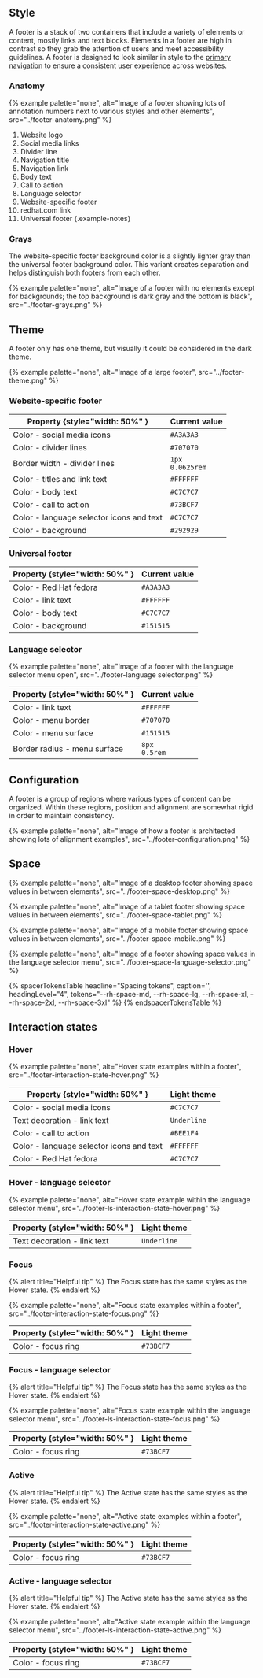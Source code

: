 ## Style

A footer is a stack of two containers that include a variety of elements or 
content, mostly links and text blocks. Elements in a footer are high in contrast 
so they grab the attention of users and meet accessibility guidelines. A footer 
is designed to look similar in style to the [primary 
navigation](/elements/navigation) to ensure a consistent user experience across 
websites.

### Anatomy

{% example palette="none",
          alt="Image of a footer showing lots of annotation numbers next to various styles and other elements",
          src="../footer-anatomy.png" %}

1) Website logo
2) Social media links
3) Divider line
4) Navigation title
5) Navigation link
6) Body text
7) Call to action
8) Language selector
9) Website-specific footer
10) redhat.com link
11) Universal footer
{.example-notes}

### Grays

The website-specific footer background color is a slightly lighter gray than the 
universal footer background color. This variant creates separation and helps 
distinguish both footers from each other.

{% example palette="none",
          alt="Image of a footer with no elements except for backgrounds; the top background is dark gray and the bottom is black",
          src="../footer-grays.png" %}

## Theme

A footer only has one theme, but visually it could be considered in the dark 
theme.

{% example palette="none",
          alt="Image of a large footer",
          src="../footer-theme.png" %}

### Website-specific footer 

| Property {style="width: 50%" }           | Current value        |
| ---------------------------------------- | -------------------- |
| Color - social media icons               | `#A3A3A3`            |
| Color - divider lines                    | `#707070`            |
| Border width - divider lines             | `1px`<br>`0.0625rem` |
| Color - titles and link text             | `#FFFFFF`            |
| Color - body text                        | `#C7C7C7`            |
| Color - call to action                   | `#73BCF7`            |
| Color - language selector icons and text | `#C7C7C7`            |
| Color - background                       | `#292929`            |

### Universal footer 

| Property {style="width: 50%" } | Current value |
| ----------------------------- | -------------- |
| Color - Red Hat fedora         | `#A3A3A3`     |
| Color - link text              | `#FFFFFF`     |
| Color - body text              | `#C7C7C7`     |
| Color - background             | `#151515`     |

### Language selector 

{% example palette="none",
          alt="Image of a footer with the language selector menu open",
          src="../footer-language selector.png" %}

| Property {style="width: 50%" } | Current value     |
| ------------------------------ | ----------------- |
| Color - link text              | `#FFFFFF`         |
| Color - menu border            | `#707070`         |
| Color - menu surface           | `#151515`         |
| Border radius - menu surface   | `8px`<br>`0.5rem` |

## Configuration

A footer is a group of regions where various types of content can be organized. 
Within these regions, position and alignment are somewhat rigid in order to 
maintain consistency.

{% example palette="none",
          alt="Image of how a footer is architected showing lots of alignment examples",
          src="../footer-configuration.png" %}

## Space 

{% example palette="none",
          alt="Image of a desktop footer showing space values in between elements",
          src="../footer-space-desktop.png" %}

{% example palette="none",
          alt="Image of a tablet footer showing space values in between elements",
          src="../footer-space-tablet.png" %}

{% example palette="none",
          alt="Image of a mobile footer showing space values in between elements",
          src="../footer-space-mobile.png" %}

{% example palette="none",
          alt="Image of a footer showing space values in the language selector menu",
          src="../footer-space-language-selector.png" %}

{% spacerTokensTable 
  headline="Spacing tokens",
  caption='',
  headingLevel="4",
  tokens="--rh-space-md, --rh-space-lg, --rh-space-xl, --rh-space-2xl, --rh-space-3xl" %}
{% endspacerTokensTable %}

## Interaction states 

### Hover 

{% example palette="none",
          alt="Hover state examples within a footer",
          src="../footer-interaction-state-hover.png" %}

| Property {style="width: 50%" }           | Light theme |
| ---------------------------------------- | ----------- |
| Color - social media icons               | `#C7C7C7`   |
| Text decoration - link text              | `Underline` |
| Color - call to action                   | `#BEE1F4`   |
| Color - language selector icons and text | `#FFFFFF`   |
| Color - Red Hat fedora                   | `#C7C7C7`   |

### Hover - language selector 

{% example palette="none",
          alt="Hover state example within the language selector menu",
          src="../footer-ls-interaction-state-hover.png" %}

| Property {style="width: 50%" } | Light theme |
| ------------------------------ | ----------- |
| Text decoration - link text    | `Underline` |

### Focus 

{% alert title="Helpful tip" %}
The Focus state has the same styles as the Hover state.
{% endalert %}

{% example palette="none",
          alt="Focus state examples within a footer",
          src="../footer-interaction-state-focus.png" %}

| Property {style="width: 50%" } | Light theme |
| ------------------------------ | ----------- |
| Color - focus ring             | `#73BCF7`   |

### Focus - language selector 

{% alert title="Helpful tip" %}
The Focus state has the same styles as the Hover state.
{% endalert %}

{% example palette="none",
          alt="Focus state example within the language selector menu",
          src="../footer-ls-interaction-state-focus.png" %}

| Property {style="width: 50%" } | Light theme |
| ------------------------------ | ----------- |
| Color - focus ring             | `#73BCF7`   |

### Active 

{% alert title="Helpful tip" %}
The Active state has the same styles as the Hover state.
{% endalert %}

{% example palette="none",
          alt="Active state examples within a footer",
          src="../footer-interaction-state-active.png" %}

| Property {style="width: 50%" } | Light theme |
| ------------------------------ | ----------- |
| Color - focus ring             | `#73BCF7`   |

### Active - language selector 

{% alert title="Helpful tip" %}
The Active state has the same styles as the Hover state.
{% endalert %}

{% example palette="none",
          alt="Active state example within the language selector menu",
          src="../footer-ls-interaction-state-active.png" %}

| Property {style="width: 50%" } | Light theme |
| ------------------------------ | ----------- |
| Color - focus ring             | `#73BCF7`   |
